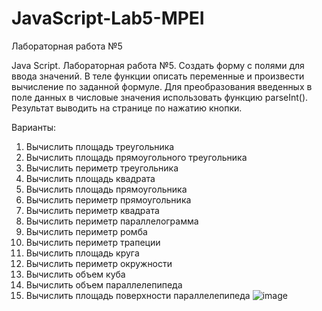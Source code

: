 # JavaScript-Lab5-MPEI
Лабораторная работа №5

Java Script. Лабораторная работа №5.
Создать форму с полями для ввода значений.
В теле функции описать переменные и произвести вычисление по заданной формуле.
Для преобразования введенных в поле данных в числовые значения использовать функцию parseInt().
Результат выводить на странице по нажатию кнопки.

Варианты:
1.	Вычислить площадь треугольника
2.	Вычислить площадь прямоугольного треугольника
3.	Вычислить периметр треугольника
4.	Вычислить площадь квадрата
5.	Вычислить площадь прямоугольника
6.	Вычислить периметр прямоугольника
7.	Вычислить периметр квадрата
8.	Вычислить периметр параллелограмма
9.	Вычислить периметр ромба
10.	Вычислить периметр трапеции
11.	Вычислить площадь круга
12.	Вычислить периметр окружности
13.	Вычислить объем куба
14.	Вычислить объем параллелепипеда
15.	Вычислить площадь поверхности параллелепипеда
![image](https://user-images.githubusercontent.com/86869673/143885922-0f20f417-a63c-4c06-998a-25c90fd2bac1.png)

